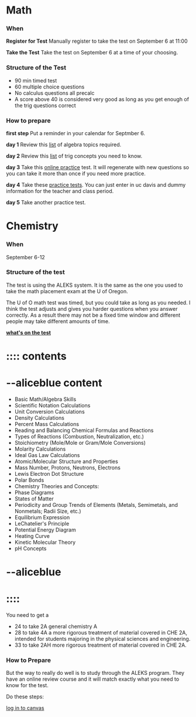 # Math 

### When
 **Register for Test** Manually register to take the test on September 6 at 11:00

 **Take the Test** Take the test on September 6 at a time of your choosing.

 ### Structure of the Test
 - 90 min timed test
 - 60 multiple choice questions
 - No calculus questions all precalc
 - A score above 40 is considered very good as long as you get enough of the trig questions correct

 ### How to prepare
 **first step** Put a reminder in your calendar for Septmber 6.

 **day 1**  Review this [list](https://www.math.ucdavis.edu/application/files/9716/2060/0419/AlgebraWorkshops.pdf) of algebra topics required.

 **day 2** Review this [list](https://www.math.ucdavis.edu/application/files/6616/2060/0418/Trig-Workshops1-4.pdf) of trig concepts you need to know.

**day 3** Take this [online practice](http://diagnostic.math.berkeley.edu/exam.php) test.  It will regenerate with new questions so you can take it more than once if you need more practice.

**day 4** Take these [practice tests]( https://mdtp-wri.ucsd.edu/practice_tests/index.php). You can just enter in uc davis and dummy information for the teacher and class period.  

**day 5** Take another practice test.


# Chemistry

### When
September 6-12


### Structure of the test

The test is using the ALEKS system.  It is the same as the one you used to take the math placement exam at the U of Oregon.  

The U of O math test was timed, but you could take as long as you needed.  I think the test adjusts and gives you harder questions when you answer correctly.  As a result there may not be a fixed time window and different people may take different amounts of time.

[**what's on the test**](::contents/button,transparent)
# :::: contents
# --aliceblue content
- Basic Math/Algebra Skills
- Scientific Notation Calculations
- Unit Conversion Calculations
- Density Calculations
- Percent Mass Calculations
- Reading and Balancing Chemical Formulas and Reactions
- Types of Reactions (Combustion, Neutralization, etc.)
- Stoichiometry (Mole/Mole or Gram/Mole Conversions)
- Molarity Calculations
- Ideal Gas Law Calculations
- Atomic/Molecular Structure and Properties
- Mass Number, Protons, Neutrons, Electrons
- Lewis Electron Dot Structure
- Polar Bonds
- Chemistry Theories and Concepts:
- Phase Diagrams
- States of Matter
- Periodicity and Group Trends of Elements (Metals, Semimetals, and Nonmetals; Radii Size, etc.)
- Equilibrium Expression
- LeChatelier's Principle
- Potential Energy Diagram
- Heating Curve
- Kinetic Molecular Theory
- pH Concepts
# --aliceblue
# ::::

You need to get a 
- 24 to take 2A general chemistry A
- 28 to take 4A a more rigorous treatment of material covered in CHE 2A, intended for students majoring in the physical sciences and engineering.
- 33 to take 2AH more rigorous treatment of material covered in CHE 2A. 



### How to Prepare

But the way to really do well is to study through the ALEKS program.  They have an online review course and it will match exactly what you need to know for the test.

Do these steps:

[log in to canvas](https://canvas.ucdavis.edu/enroll/DW9GYD)
